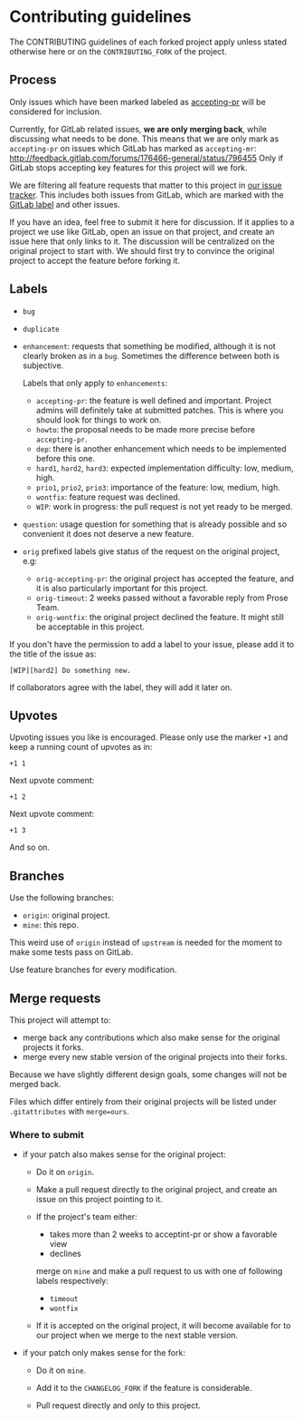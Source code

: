 # Contributing guidelines

The CONTRIBUTING guidelines of each forked project apply unless stated otherwise
here or on the `CONTRIBUTING_FORK` of the project.

## Process

Only issues which have been marked labeled as
[accepting-pr](https://github.com/booktree/booktree/labels/accepting-pr)
will be considered for inclusion.

Currently, for GitLab related issues, **we are only merging back**, while discussing what needs to be done.
This means that we are only mark as `accepting-pr` on issues which GitLab has marked as `accepting-mr`:
<http://feedback.gitlab.com/forums/176466-general/status/796455>
Only if GitLab stops accepting key features for this project will we fork.

We are filtering all feature requests that matter to this project in
[our issue tracker](https://github.com/booktree/booktree/issues?state=open).
This includes both issues from GitLab, which are marked with the
[GitLab label](https://github.com/booktree/booktree/labels/gitlab)
and other issues.

If you have an idea, feel free to submit it here for discussion.
If it applies to a project we use like GitLab, open an issue on that project,
and create an issue here that only links to it.
The discussion will be centralized on the original project to start with.
We should first try to convince the original project to accept the feature before forking it.

## Labels

-   `bug`

-   `duplicate`

-   `enhancement`: requests that something be modified,
    although it is not clearly broken as in a `bug`.
    Sometimes the difference between both is subjective.

    Labels that only apply to `enhancements`:

    - `accepting-pr`: the feature is well defined and important.
        Project admins will definitely take at submitted patches.
        This is where you should look for things to work on.
    - `howto`: the proposal needs to be made more precise before `accepting-pr`.
    - `dep`: there is another enhancement which needs to be implemented before this one.
    - `hard1`, `hard2`, `hard3`: expected implementation difficulty: low, medium, high.
    - `prio1`, `prio2`, `prio3`: importance of the feature: low, medium, high.
    - `wontfix`: feature request was declined.
    - `WIP`: work in progress: the pull request is not yet ready to be merged.

-   `question`: usage question for something that is already possible
    and so convenient it does not deserve a new feature.

-   `orig` prefixed labels give status of the request on the original project, e.g:

    - `orig-accepting-pr`: the original project has accepted the feature,
        and it is also particularly important for this project.
    - `orig-timeout`: 2 weeks passed without a favorable reply from Prose Team.
    - `orig-wontfix`: the original project declined the feature.
        It might still be acceptable in this project.

If you don't have the permission to add a label to your issue,
please add it to the title of the issue as:

    [WIP][hard2] Do something new.

If collaborators agree with the label, they will add it later on.

## Upvotes

Upvoting issues you like is encouraged.
Please only use the marker `+1` and keep a running count of upvotes as in:

    +1 1

Next upvote comment:

    +1 2

Next upvote comment:

    +1 3

And so on.

## Branches

Use the following branches:

- `origin`: original project.
- `mine`: this repo.

This weird use of `origin` instead of `upstream` is needed for the moment
to make some tests pass on GitLab.

Use feature branches for every modification.

## Merge requests

This project will attempt to:

- merge back any contributions which also make sense for the original projects it forks.
- merge every new stable version of the original projects into their forks.

Because we have slightly different design goals, some changes will not be merged back.

Files which differ entirely from their original projects
will be listed under `.gitattributes` with `merge=ours`.

### Where to submit

-   if your patch also makes sense for the original project:

    -   Do it on `origin`.

    -   Make a pull request directly to the original project,
        and create an issue on this project pointing to it.

    -   If the project's team either:

        - takes more than 2 weeks to acceptint-pr or show a favorable view
        - declines

        merge on `mine` and make a pull request to us with one of following labels respectively:

        - `timeout`
        - `wontfix`

    -   If it is accepted on the original project,
        it will become available for to our project when we merge to the next stable version.

-   if your patch only makes sense for the fork:

    - Do it on `mine`.

    - Add it to the `CHANGELOG_FORK` if the feature is considerable.

    - Pull request directly and only to this project.
